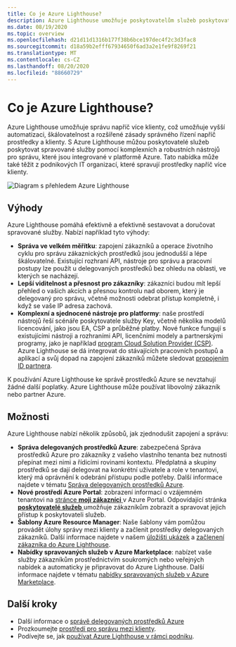 ```yaml
---
title: Co je Azure Lighthouse?
description: Azure Lighthouse umožňuje poskytovatelům služeb poskytovat spravované služby pro zákazníky s vyšším stupněm automatizace a efektivitou.
ms.date: 08/19/2020
ms.topic: overview
ms.openlocfilehash: d21d11d1316b177f38b6bce197dec4f2c3d3fac8
ms.sourcegitcommit: d18a59b2efff67934650f6ad3a2e1fe9f8269f21
ms.translationtype: MT
ms.contentlocale: cs-CZ
ms.lasthandoff: 08/20/2020
ms.locfileid: "88660729"
---
```

# <a name="what-is-azure-lighthouse"></a>Co je Azure Lighthouse?

Azure Lighthouse umožňuje správu napříč více klienty, což umožňuje vyšší automatizaci, škálovatelnost a rozšířené zásady správného řízení napříč prostředky a klienty. S Azure Lighthouse můžou poskytovatelé služeb poskytovat spravované služby pomocí komplexních a robustních nástrojů pro správu, které jsou integrované v platformě Azure. Tato nabídka může také těžit z podnikových IT organizací, které spravují prostředky napříč více klienty.

![Diagram s přehledem Azure Lighthouse](media/azure-lighthouse-overview.jpg)

## <a name="benefits"></a>Výhody

Azure Lighthouse pomáhá efektivně a efektivně sestavovat a doručovat spravované služby. Nabízí například tyto výhody:

- **Správa ve velkém měřítku**: zapojení zákazníků a operace životního cyklu pro správu zákaznických prostředků jsou jednodušší a lépe škálovatelné. Existující rozhraní API, nástroje pro správu a pracovní postupy lze použít u delegovaných prostředků bez ohledu na oblasti, ve kterých se nacházejí.
- **Lepší viditelnost a přesnost pro zákazníky**: zákazníci budou mít lepší přehled o vašich akcích a přesnou kontrolu nad oborem, který je delegovaný pro správu, včetně možnosti odebrat přístup kompletně, i když se vaše IP adresa zachová.
- **Komplexní a sjednocené nástroje pro platformy**: naše prostředí nástrojů řeší scénáře poskytovatele služby Key, včetně několika modelů licencování, jako jsou EA, CSP a průběžné platby. Nové funkce fungují s existujícími nástroji a rozhraními API, licenčními modely a partnerskými programy, jako je například [program Cloud Solution Provider (CSP)](/partner-center/csp-overview). Azure Lighthouse se dá integrovat do stávajících pracovních postupů a aplikací a svůj dopad na zapojení zákazníků můžete sledovat [propojením ID partnera](../cost-management-billing/manage/link-partner-id.md).

K používání Azure Lighthouse ke správě prostředků Azure se nevztahují žádné další poplatky. Azure Lighthouse může používat libovolný zákazník nebo partner Azure.

## <a name="capabilities"></a>Možnosti

Azure Lighthouse nabízí několik způsobů, jak zjednodušit zapojení a správu:

- **Správa delegovaných prostředků Azure**: zabezpečená Správa prostředků Azure pro zákazníky z vašeho vlastního tenanta bez nutnosti přepínat mezi nimi a řídicími rovinami kontextu. Předplatná a skupiny prostředků se dají delegovat na konkrétní uživatele a role v tenantovi, který má oprávnění k odebrání přístupu podle potřeby. Další informace najdete v tématu [Správa delegovaných prostředků Azure](concepts/azure-delegated-resource-management.md).
- **Nové prostředí Azure Portal**: zobrazení informací o vzájemném tenantovi na [stránce **moji zákazníci** ](./how-to/view-manage-customers.md) v Azure Portal. Odpovídající stránka [ **poskytovatelé služeb** ](how-to/view-manage-service-providers.md) umožňuje zákazníkům zobrazit a spravovat jejich přístup k poskytovateli služeb.
- **Šablony Azure Resource Manager**: Naše šablony vám pomůžou provádět úlohy správy mezi klienty a začlenit prostředky delegovaných zákazníků. Další informace najdete v našem [úložišti ukázek](https://github.com/Azure/Azure-Lighthouse-samples/tree/master/templates) a [začlenení zákazníka do Azure Lighthouse](how-to/onboard-customer.md).
- **Nabídky spravovaných služeb v Azure Marketplace**: nabízet vaše služby zákazníkům prostřednictvím soukromých nebo veřejných nabídek a automaticky je připravovat do Azure Lighthouse. Další informace najdete v tématu [nabídky spravovaných služeb v Azure Marketplace](concepts/managed-services-offers.md).

## <a name="next-steps"></a>Další kroky

- Další informace o [správě delegovaných prostředků Azure](concepts/azure-delegated-resource-management.md)
- Prozkoumejte [prostředí pro správu mezi klienty](concepts/cross-tenant-management-experience.md).
- Podívejte se, jak [používat Azure Lighthouse v rámci podniku](concepts/enterprise.md).
